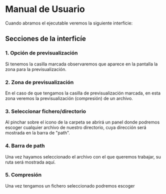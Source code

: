 # Manual de Usuario

Cuando abramos el ejecutable veremos la siguiente interfície:

## Secciones de la interficíe

### 1.  Opción de previsualización

Si tenemos la casilla marcada observaremos que aparece en la pantalla la zona para la previsualización.

### 2. Zona de previsualización

En el caso de que tengamos la casilla de previsualización marcada, en esta zona veremos la previsualización (compresión) de un archivo.

### 3.  Seleccionar fichero/directorio

Al pinchar sobre el icono de la carpeta se abrirá un panel donde podremos escoger cualquier archivo de nuestro directorio, cuya dirección será mostrada en la barra de "path".

### 4. Barra de path

Una vez hayamos seleccionado el archivo con el que queremos trabajar, su ruta será mostrada aquí.

### 5. Compresión 

Una vez tengamos un fichero seleccionado podremos escoger 



